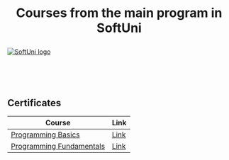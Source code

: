 # <p align="center"> Courses from the main program in SoftUni <p>

<a href="https://softuni.bg/trainings/courses" rel="Courses">  ![SoftUni logo][logo] <a/>

[logo]: http://innovationstarterbox.bg/wp-content/uploads/2016/05/Softuni_logo_trasparent.png "Logo Title Text 2"

<br/>
<br/>
<br/>

<h2> Certificates </h2>

|**Course**|**Link**|
|---|---|
|<a href="https://softuni.bg/certificates/details/17968/ff9d608e" > Programming Basics </a>   | <a href="https://softuni.bg/certificates/details/15409/8d5c6577"> Link</a> |
|<a href="https://softuni.bg/trainings/1568/programming-fundamentals-exended-january-2017"> Programming Fundamentals </a>| <a href="https://softuni.bg/certificates/details/21200/06296ccf"> Link</a> |